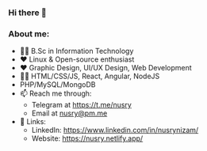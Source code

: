 ### Hi there 👋
### About me:
   - 👨‍🎓 B.Sc in Information Technology
   - ❤️ Linux & Open-source enthusiast
   - ❤️ Graphic Design, UI/UX Design, Web Development
   - 👨‍💻 HTML/CSS/JS, React, Angular, NodeJS
   - PHP/MySQL/MongoDB
   - 📫 Reach me through:
      - Telegram at https://t.me/nusry
      - Email at nusry@pm.me
   - 🔗 Links:
      - LinkedIn: https://www.linkedin.com/in/nusrynizam/
      - Website: https://nusry.netlify.app/
